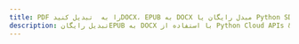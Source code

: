 ---title: PDF را به  تبدیل کنیدDOCX، EPUB به DOCX مبدل رایگان یا Python SDKdescription: تبدیل رایگانEPUB به DOCX با استفاده از Python Cloud APIs & SDK همچنین اسناد PDF را در Cloud ایجاد، ویرایش و رندر کنید.---